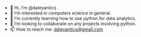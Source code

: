 - 👋 Hi, I’m @daleyantics
- 👀 I’m interested in computers science in general.
- 🌱 I’m currently learning how to use python for data analytics.
- 💞️ I’m looking to collaborate on any projects involving python.
- 📫 How to reach me: daleyantics@gmail.com

<!---
daleyantics/daleyantics is a ✨ special ✨ repository because its `README.md` (this file) appears on your GitHub profile.
You can click the Preview link to take a look at your changes.
--->
